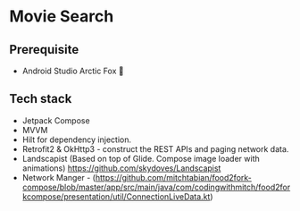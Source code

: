 # Movie Search

## Prerequisite
- Android Studio Arctic Fox 🦊

## Tech stack
- Jetpack Compose
- MVVM
- Hilt for dependency injection.
- Retrofit2 & OkHttp3 - construct the REST APIs and paging network data.
- Landscapist (Based on top of Glide. Compose image loader with animations) https://github.com/skydoves/Landscapist 
- Network Manger - (https://github.com/mitchtabian/food2fork-compose/blob/master/app/src/main/java/com/codingwithmitch/food2forkcompose/presentation/util/ConnectionLiveData.kt)


